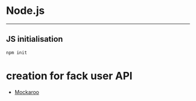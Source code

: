 # Node.js

---

## JS initialisation

```bash
npm init
```

# creation for fack user API

- [Mockaroo](https://mockaroo.com/)